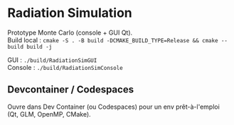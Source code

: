 # Radiation Simulation

Prototype Monte Carlo (console + GUI Qt).  
Build local : `cmake -S . -B build -DCMAKE_BUILD_TYPE=Release && cmake --build build -j`

GUI : `./build/RadiationSimGUI`  
Console : `./build/RadiationSimConsole`

## Devcontainer / Codespaces
Ouvre dans Dev Container (ou Codespaces) pour un env prêt-à-l'emploi (Qt, GLM, OpenMP, CMake).

